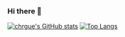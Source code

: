 ### Hi there 👋

<!--
**chrgue/chrgue** is a ✨ _special_ ✨ repository because its `README.md` (this file) appears on your GitHub profile.

Here are some ideas to get you started:

- 🔭 I’m currently working on ...
- 🌱 I’m currently learning ...
- 👯 I’m looking to collaborate on ...
- 🤔 I’m looking for help with ...
- 💬 Ask me about ...
- 📫 How to reach me: ...
- 😄 Pronouns: ...
- ⚡ Fun fact: ...
-->

[![chrgue's GitHub stats](https://github-readme-stats.vercel.app/api?username=chrgue)](https://github.com/chrgue)
[![Top Langs](https://github-readme-stats.vercel.app/api/top-langs/?username=chrgue)](https://github.com/chrgue)

